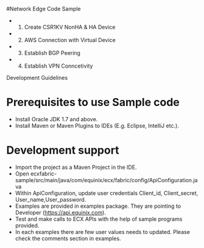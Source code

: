 #Network Edge Code Sample
- 1. Create CSR1KV NonHA & HA Device
- 2. AWS Connection with Virtual Device
- 3. Establish BGP Peering
- 4. Establish VPN Conncetivity

Development Guidelines

#	Prerequisites to use Sample code
-	Install Oracle JDK 1.7 and above.
-	Install Maven or Maven Plugins to IDEs (E.g. Eclipse, IntelliJ etc.).

#	Development support
-	Import the project as a Maven Project in the IDE.
- 	Open ecxfabric-sample/src/main/java/com/equinix/ecx/fabric/config/ApiConfiguration.java
- 	Within ApiConfiguration, update user credentials Client_id, Client_secret, User_name,User_password.
- 	Examples are provided in examples package. They are pointing to Developer (https://api.equinix.com).
-	Test and make calls to ECX APIs with the help of sample programs provided.
-   In each examples there are few user values needs to updated. Please check the comments section in examples.
